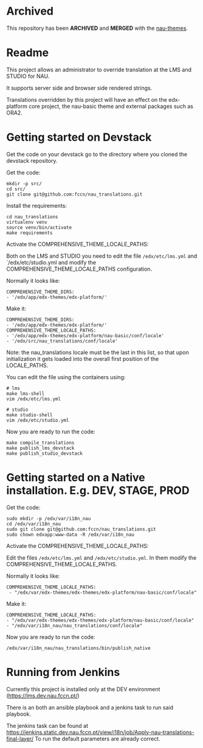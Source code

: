 Archived
======
This repository has been **ARCHIVED** and **MERGED** with the [nau-themes](https://github.com/fccn/nau-themes).

Readme
======

This project allows an administrator to override translation at the LMS and STUDIO for NAU.

It supports server side and browser side rendered strings.

Translations overridden by this project will have an effect on the edx-platform core project, the nau-basic theme and external packages such as ORA2.


Getting started on Devstack
===========================

Get the code on your devstack go to the directory where you cloned the devstack repository.

Get the code:
```
mkdir -p src/
cd src/
git clone git@github.com:fccn/nau_translations.git
```

Install the requirements:
```
cd nau_translations
virtualenv venv
source venv/bin/activate
make requirements
```

Activate the COMPREHENSIVE_THEME_LOCALE_PATHS:

Both on the LMS and STUDIO you need to edit the file `/edx/etc/lms.yml` and `/edx/etc/studio.yml and modify the COMPREHENSIVE_THEME_LOCALE_PATHS configuration.

Normally it looks like:
```
COMPREHENSIVE_THEME_DIRS:
- '/edx/app/edx-themes/edx-platform/'
```

Make it:
```
COMPREHENSIVE_THEME_DIRS:
- '/edx/app/edx-themes/edx-platform/'
COMPREHENSIVE_THEME_LOCALE_PATHS:
- '/edx/app/edx-themes/edx-platform/nau-basic/conf/locale'
- '/edx/src/nau_translations/conf/locale'
```

Note: the nau_translations locale must be the last in this list, so that upon initialization it gets loaded into the overall first position of the LOCALE_PATHS.

You can edit the file using the containers using:
```
# lms
make lms-shell
vim /edx/etc/lms.yml

# studio
make studio-shell
vim /edx/etc/studio.yml
```

Now you are ready to run the code:
```
make compile_translations
make publish_lms_devstack
make publish_studio_devstack
```


Getting started on a Native installation. E.g. DEV, STAGE, PROD
===============================================================


Get the code:
```
sudo mkdir -p /edx/var/i18n_nau
cd /edx/var/i18n_nau
sudo git clone git@github.com:fccn/nau_translations.git
sudo chown edxapp:www-data -R /edx/var/i18n_nau
```

Activate the COMPREHENSIVE_THEME_LOCALE_PATHS:

Edit the files `/edx/etc/lms.yml` and `/edx/etc/studio.yml`. In them modify the COMPREHENSIVE_THEME_LOCALE_PATHS.

Normally it looks like:
```
COMPREHENSIVE_THEME_LOCALE_PATHS:
 - "/edx/var/edx-themes/edx-themes/edx-platform/nau-basic/conf/locale"
```

Make it: 
```
COMPREHENSIVE_THEME_LOCALE_PATHS:
- "/edx/var/edx-themes/edx-themes/edx-platform/nau-basic/conf/locale"
- "/edx/var/i18n_nau/nau_translations/conf/locale"
```

Now you are ready to run the code:
```
/edx/var/i18n_nau/nau_translations/bin/publish_native
```

Running from Jenkins
====================

Currently this project is installed only at the DEV environment (https://lms.dev.nau.fccn.pt/)

There is an both an ansible playbook and a jenkins task to run said playbook.

The jenkins task can be found at https://jenkins.static.dev.nau.fccn.pt/view/i18n/job/Apply-nau-translations-final-layer/
To run the default parameters are already correct.

